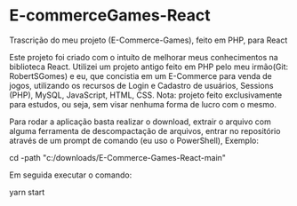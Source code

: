 # E-commerceGames-React
Trascrição do meu projeto (E-Commerce-Games), feito em PHP, para React

Este projeto foi criado com o intuíto de melhorar meus conhecimentos na biblioteca React. Utilizei um projeto antigo feito em PHP pelo meu irmão(Git: RobertSGomes) e eu, que concistia
em um E-Commerce para venda de jogos, utilizando os recursos de Login e Cadastro de usuários, Sessions (PHP), MySQL, JavaScript, HTML, CSS. Nota: projeto feito exclusivamente para
estudos, ou seja, sem visar nenhuma forma de lucro com o mesmo.

Para rodar a aplicação basta realizar o download, extrair o arquivo com alguma ferramenta de descompactação de arquivos, entrar no repositório através de um prompt de comando (eu uso o PowerShell),
Exemplo:

  cd -path "c:/downloads/E-Commerce-Games-React-main"
  
Em seguida executar o comando:

  yarn start
